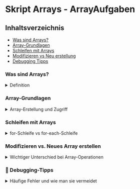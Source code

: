 # Skript Arrays - ArrayAufgaben

## Inhaltsverzeichnis

- [Was sind Arrays?](#was-sind-arrays)
- [Array-Grundlagen](#array-grundlagen)
- [Schleifen mit Arrays](#schleifen-mit-arrays)
- [Modifizieren vs Neu erstellung](#modifizieren-vs-neues-array-erstellen)
- [Debugging Tipps](#-debugging-tipps)

### Was sind Arrays?
<details>
    <summary>Definition</summary>

Arrays sind Datenstrukturen, die mehrere Werte des gleichen Typs speichern können.

Die jeweiligen Elemente sind über einen Index zugreifbar. wichtig ist hierbei das der Index bei 0 beginnt.

Visualisierung eines Arrays:

<img src="../../../../../../resources/array_img.png" alt="Array Visualization" width="300"/>

.#### Wichtige Eigenschaften:
- Arrays haben eine feste Größe
- Indizierung beginnt bei 0
- Alle Elemente haben den gleichen Datentyp (Zumindest in Java so)
- Zugriff über Index: array[0] gibt das erste Element (man beachte index), array[1] gibt das zweite Element, etc.

</details>

### Array-Grundlagen
<details>
    <summary>Array-Erstellung und Zugriff</summary>

Array erstellen:
```java
java// Variante 1: Größe angeben
int[] numbers = new int[5]; // Array mit 5 Elementen (alle 0) 

// Variante 2: Mit Werten initialisieren
int[] numbers = {1, 2, 3, 4, 5}; // Das Array ist dann so lange wie die Anzahl der Werte

// Variante 3: new mit Werten
int[] numbers = new int[]{1, 2, 3, 4, 5};
```

Array-Zugriff:
```java 
int[] array = {10, 20, 30};
System.out.println(array[0]); // Ausgabe: 10
System.out.println(array.length); // Ausgabe: 3 (Länge des Arrays)

array[1] = 99; // Wert ändern
// Array ist jetzt: {10, 99, 30}
```

Array-Grenzen beachten:
```java
javaint[] array = {1, 2, 3};
System.out.println(array[3]); // Fehler!
// array[3] würde einen IndexOutOfBoundsException werfen da der index 3 nicht existiert!
// Gültige Indizes: 0, 1, 2
```

</details>

### Schleifen mit Arrays
<details>
    <summary>for-Schleife vs for-each-Schleife</summary>

Klassische for-Schleife:

```java
int[] numbers = {10, 20, 30, 40, 50};

for (int i = 0; i < numbers.length; i++) {
System.out.print("Index " + i + ": " + numbers[i]);
}
```

Vorteile: Zugriff auf Index, kann Array modifizieren

for-each-Schleife (enhanced for loop):

```java 
int[] numbers = {10, 20, 30, 40, 50};

for (int number : numbers) {
System.out.println("Wert: " + number);
}
```

Vorteile: Einfacher zu schreiben, weniger fehleranfällig

#### Wann welche Schleife?
- for-each: Wenn du nur die Werte brauchst (lesen)
- klassische for: Wenn du den Index brauchst oder das Array ändern willst

</details>

### Modifizieren vs. Neues Array erstellen

<details>
    <summary>Wichtiger Unterschied bei Array-Operationen</summary>

Es gibt einen wichtigen Unterschied zwischen Modifizieren (das ursprüngliche Array ändern) und Manipulieren (ein neues Array erstellen):

🔄 Modifizieren - Ursprüngliches Array ändern:

```java
// Methode ändert das übergebene Array direkt
public void reverse(int[] numbers) {
    // Hier wird das GLEICHE Array verändert
    for (int i = 0; i < numbers.length / 2; i++) {
        int temp = numbers[i];
        numbers[i] = numbers[numbers.length - 1 - i];
        numbers[numbers.length - 1 - i] = temp;
    }
    // Kein return nötig - das Original ist geändert!
}

// Verwendung:
int[] myArray = {1, 2, 3, 4, 5};
reverse(myArray);
System.out.println(Arrays.toString(myArray)); // [5, 4, 3, 2, 1]
```

🆕 Neues Array erstellen - Original bleibt unverändert:

```java
// Methode erstellt ein NEUES Array
public int[] filterEven(int[] numbers) {
// Hier wird ein komplett neues Array erstellt
List<Integer> evenNumbers = new ArrayList<>();
for (int num : numbers) {
if (num % 2 == 0) {
evenNumbers.add(num);
}
}
return evenNumbers.stream().mapToInt(i -> i).toArray();
// Original Array bleibt unverändert!
}

// Verwendung:
int[] myArray = {1, 2, 3, 4, 5};
int[] evenArray = filterEven(myArray);
System.out.println(Arrays.toString(myArray));    // [1, 2, 3, 4, 5] (unverändert!)
System.out.println(Arrays.toString(evenArray));  // [2, 4]
```

#### 🎯 Wann welcher Ansatz?
Modifizieren verwenden wenn:
- ✅ Du Speicher sparen willst
- ✅ Das ursprüngliche Array nicht mehr gebraucht wird
- ✅ Performance wichtig ist (keine Array-Erstellung)
- ✅ Beispiele: reverse(), multiplyBy()

Neues Array erstellen wenn:
- ✅ Das Original erhalten bleiben soll
- ✅ Die Größe sich ändert (Filter-Operationen)
- ✅ Verschiedene Datentypen im Ergebnis
- ✅ Beispiele: filterEven(), concatenate(), removeDuplicates()

⚠️ Wichtiger Hinweis:
Arrays in Java werden als Referenz übergeben. Das bedeutet, dass die Methode auf das gleiche Array-Objekt zugreift wie der Aufrufer. Änderungen in der Methode wirken sich daher auf das ursprüngliche Array aus!

</details>

### 🎯 Debugging-Tipps
<details>
    <summary>Häufige Fehler und wie man sie vermeidet</summary>
1. IndexOutOfBoundsException:

```java
java// ❌ Falsch
for (int i = 0; i <= array.length; i++) // <= ist falsch!

// ✅ Richtig  
for (int i = 0; i < array.length; i++) // oder 
for (int i = 0; i <= array.length - 1; i++)
```

2. NullPointerException:

```java
// ❌ Null-Array nicht prüfen
   public int sum(int[] numbers) {
   int sum = 0;
   for (int num : numbers) { // Fehler wenn numbers == null
   sum += num;
   }
   return sum;
   }

// ✅ Null-Check hinzufügen
public int sum(int[] numbers) {
if (numbers == null) return 0;
// ... rest der Methode
}
```

3. Leeres Array vergessen:
```java
// ❌ Leeres Array nicht behandeln
public int findMax(int[] numbers) {
int max = numbers[0]; // Fehler bei leerem Array!
// ...
}

// ✅ Leeres Array prüfen
public int findMax(int[] numbers) {
if (numbers.length == 0) return Integer.MIN_VALUE;
int max = numbers[0];
// ...
}
```
</details>